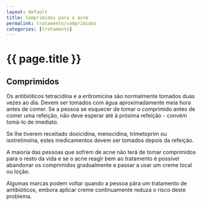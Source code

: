 ```yaml
---
layout: default
title: Comprimidos para o acne
permalink: tratamento/comprimidos
categories: [tratamento]
---
```


# {{ page.title }}

## Comprimidos

Os antibióticos tetracidina e a eritromicina são normalmente tomados duas vezes ao dia. Devem ser tomados com água aproximadamente meia hora antes de comer. Se a pessoa se esquecer de tomar o comprimido antes de comer uma refeição, não deve esperar até à próxima refeição - convém tomá-lo de imediato.

Se lhe tiverem receitado doxicidina, menocidina, trimetoprim ou isotretinoína, estes medicamentos devem ser tomados depois da refeição.

A maioria das pessoas que sofrem de acne não terá de tomar comprimidos para o resto da vida e se o acne reagir bem ao tratamento é possível abandonar os comprimidos gradualmente e passar a usar um creme local ou loção.

Algumas marcas podem voltar quando a pessoa pára um tratamento de antibióticos, embora aplicar creme continuamente reduza o risco deste problema.
